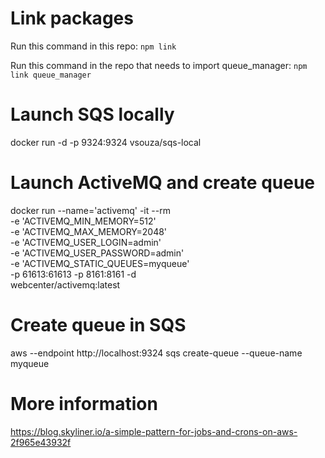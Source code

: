 # Link packages
Run this command in this repo:
`npm link`

Run this command in the repo that needs to import queue_manager:
`npm link queue_manager`

# Launch SQS locally
docker run -d -p 9324:9324 vsouza/sqs-local

# Launch ActiveMQ and create queue
docker run --name='activemq' -it --rm \
    -e 'ACTIVEMQ_MIN_MEMORY=512' \
    -e 'ACTIVEMQ_MAX_MEMORY=2048'\
    -e 'ACTIVEMQ_USER_LOGIN=admin'\
    -e 'ACTIVEMQ_USER_PASSWORD=admin'\
    -e 'ACTIVEMQ_STATIC_QUEUES=myqueue'\
    -p 61613:61613 -p 8161:8161 -d \
    webcenter/activemq:latest

# Create queue in SQS
aws --endpoint http://localhost:9324 sqs create-queue --queue-name myqueue

# More information
https://blog.skyliner.io/a-simple-pattern-for-jobs-and-crons-on-aws-2f965e43932f
